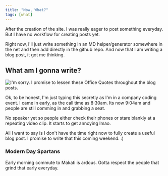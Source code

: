 ```yaml
---
title: "Now, What?"
tags: [what]
---
```


After the creation of the site. I was really eager to post something everyday.
But I have no workflow for creating posts yet.

Right now, i'll just write something in an MD helper/generator somewhere in the net and then add directly in the github repo.
And now that I am writing a blog post, it got me thinking. 

## What am I gonna write? 

![I'm sorry. I promise to lessen these Office Quotes throughout the blog posts.](https://i.postimg.cc/bY1DHPCk/sometimes.png)

Ok, to be honest, I'm just typing this secretly as I'm in a company coding event. I came in early, as the call time as 8:30am. 
Its now 9:04am and people are still comming in and grabbing a seat. 

No speaker yet so people either check their phones or stare blankly at a repeating video clip. It starts to get annoying lmao.

All I want to say is I don't have the time right now to fully create a useful blog post.
I promise to write that this coming weekend. :)

### Modern Day Spartans
Early morning commute to Makati is ardous. Gotta respect the people that grind that early everyday.
 
